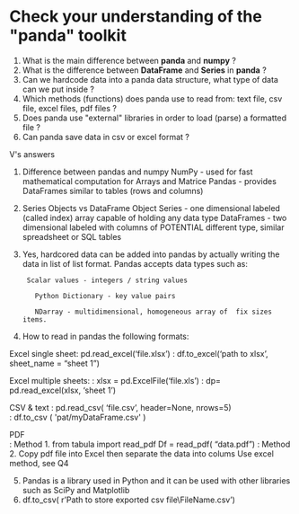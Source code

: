 # Check your understanding of the "panda" toolkit 

1. What is the main difference between **panda** and **numpy** ?
2. What is the difference between **DataFrame** and **Series** in **panda** ?
3. Can we hardcode data into a panda data structure, what type of data can we put inside ? 
4. Which methods (functions) does panda use to read from: text file, csv file, excel files, pdf files ?
5. Does panda use "external" libraries in order to load (parse) a formatted file ?
6. Can panda save data in csv or excel format ?


V's answers
 
1. Difference between pandas and numpy 
NumPy - used for fast mathematical computation for Arrays and Matrice
Pandas - provides DataFrames similar to tables (rows and columns)

2. Series Objects vs DataFrame Object
Series - one dimensional labeled (called index) array capable of holding any data type
DataFrames  - two dimensional labeled with columns of POTENTIAL different type, similar spreadsheet or SQL tables 

3. Yes, hardcored  data can be added into pandas by actually writing the data in list of list format.
	 Pandas accepts data types such as:
   
	  	Scalar values - integers / string values 
      
		  Python Dictionary - key value pairs 
      
		  NDarray - multidimensional, homogeneous array of  fix sizes items. 
      
4. How to read in pandas the following formats:
  
 Excel single sheet: pd.read_excel(‘file.xlsx’)	
                   : df.to_excel(‘path to xlsx’, sheet_name = “sheet 1”)
 
 Excel multiple sheets: 
		     : xlsx = pd.ExcelFile(‘file.xls’)
		     : dp= pd.read_excel(xlsx, ‘sheet 1’)
  
 CSV & text
		     :  pd.read_csv( ‘file.csv’, header=None, nrows=5)  
         :  df.to_csv ( 'pat/myDataFrame.csv' )
 
 PDF                 
         : Method 1. 
            from tabula import read_pdf
		        Df = read_pdf( “data.pdf”)
	        : Method 2.
		        Copy pdf file into Excel then separate the data into colums 
		        Use excel method, see Q4
	
5. Pandas is a library used in Python and it can be used with other libraries such as SciPy and Matplotlib
6. df.to_csv( r’Path to store exported csv file\FileName.csv’)



